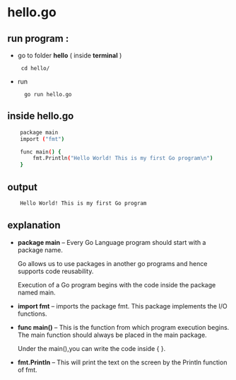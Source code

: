 
# hello.go
## run program : 
- go to folder **hello** ( inside **terminal** ) 

       cd hello/

- run 

        go run hello.go
## inside hello.go

```bash
    package main
    import ("fmt")

    func main() {
        fmt.Println("Hello World! This is my first Go program\n")
    }
```

## output

```bash
    Hello World! This is my first Go program
```

## explanation



- **package main** – Every Go Language program should start with a package name. 
    
    Go allows us to use packages in another go programs and hence supports code reusability. 
    
    Execution of a Go program begins with the code inside the package named main.

- **import fmt** – imports the package fmt. This package implements the I/O functions.

- **func main()** – This is the function from which program execution begins. 
    The main function should always be placed in the main package. 
    
    Under the main(),you can write the code inside { }.

- **fmt.Println** – This will print the text on the screen by the Println function of fmt.

